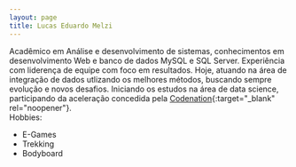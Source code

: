 ```yaml
---
layout: page
title: Lucas Eduardo Melzi
---
```


Acadêmico em Análise e desenvolvimento de sistemas, conhecimentos em desenvolvimento Web e banco de dados MySQL e SQL Server.
Experiência com liderença de equipe com foco em resultados.
Hoje, atuando na área de integração de dados utlizando os melhores métodos, buscando sempre evolução e novos desafios. Iniciando os estudos na área de data science, participando da aceleração concedida pela [Codenation](https://codenation.dev){:target="_blank" rel="noopener"}.
<br>Hobbies:
- E-Games
- Trekking
- Bodyboard

<div class="social">
    <a class="fa fa-github" href="https://github.com/melzilucas/" target="_blank"></a>
    <a class="fa fa-linkedin" href="https://www.linkedin.com/in/lucas-eduardo-melzi/" target="_blank"></a>
    <a class="fa fa-twitter" href="https://twitter.com/LucasMelzi" target="_blank"></a>       
    <a class="fa fa-instagram" href="https://www.instagram.com/melzilucas/" target="_blank"></a>
    <a class="fa fa-facebook" href="https://www.facebook.com/lucas.melzi/" target="_blank"></a>
</div>
